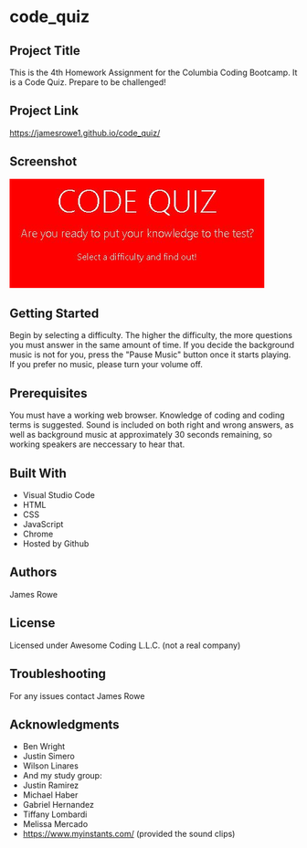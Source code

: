 # code_quiz

## Project Title

This is the 4th Homework Assignment for the Columbia Coding Bootcamp. It is a Code Quiz. Prepare to be challenged!

## Project Link

https://jamesrowe1.github.io/code_quiz/

## Screenshot

![codequiz](./codequiz.jpg)

## Getting Started

Begin by selecting a difficulty. The higher the difficulty, the more questions you must answer in the same amount of time. If you decide the background music is not for you, press the "Pause Music" button once it starts playing. If you prefer no music, please turn your volume off.

## Prerequisites

You must have a working web browser. Knowledge of coding and coding terms is suggested. Sound is included on both right and wrong answers, as well as background music at approximately 30 seconds remaining, so working speakers are neccessary to hear that.

## Built With

- Visual Studio Code
- HTML
- CSS
- JavaScript
- Chrome
- Hosted by Github

## Authors

James Rowe

## License

Licensed under Awesome Coding L.L.C. (not a real company)

## Troubleshooting

For any issues contact James Rowe

## Acknowledgments

- Ben Wright
- Justin Simero
- Wilson Linares
- And my study group:
- Justin Ramirez
- Michael Haber
- Gabriel Hernandez
- Tiffany Lombardi
- Melissa Mercado
- https://www.myinstants.com/ (provided the sound clips)
